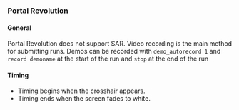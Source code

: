 ### Portal Revolution

#### General

Portal Revolution does not support SAR. Video recording is the main method
for submitting runs. Demos can be recorded with `demo_autorecord 1` and 
`record demoname` at the start of the run and `stop` at the end of the run

#### Timing

- Timing begins when the crosshair appears.
- Timing ends when the screen fades to white.
